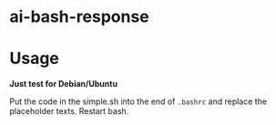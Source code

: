 # ai-bash-response

# Usage
**Just test for Debian/Ubuntu**

Put the code in the simple.sh into the end of `.bashrc` and replace the placeholder texts. Restart bash.

